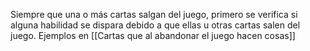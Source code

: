 Siempre que una o más cartas salgan del juego, primero se verifica si alguna habilidad se dispara debido a que ellas u otras cartas salen del juego. Ejemplos en [[Cartas que al abandonar el juego hacen cosas]]